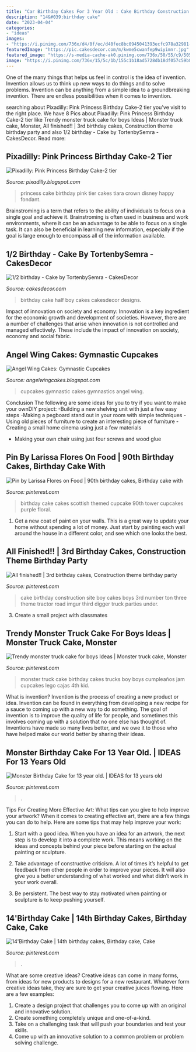 ```yaml
---
title: "Car Birthday Cakes For 3 Year Old : Cake Birthday Construction Site Boy Cakes Boys 3rd Number Ton Three Theme Tractor Road Imgur Third Digger Truck Parties Under"
description: "14&#039;birthday cake"
date: "2023-04-04"
categories:
- "ideas"
images:
- "https://i.pinimg.com/736x/d4/0f/ec/d40fec8bc0945041393ecfc978a32981--golden-anniversary-anniversary-ideas.jpg"
featuredImage: "https://pic.cakesdecor.com/m/kwme5cwanfep9wiyimnr.jpg"
featured_image: "https://s-media-cache-ak0.pinimg.com/736x/50/55/c9/5055c9ecffb5f8d73039b8e4cdc765f8.jpg"
image: "https://i.pinimg.com/736x/15/5c/1b/155c1b18ad5728db18df057c59b82a62--third-birthday-birthday-bash.jpg"
---
```



One of the many things that helps us feel in control is the idea of invention. Invention allows us to think up new ways to do things and to solve problems. Invention can be anything from a simple idea to a groundbreaking invention. There are endless possibilities when it comes to invention. 

	

		
searching about Pixadilly: Pink Princess Birthday Cake-2 tier you've visit to the right place. We have 8 Pics about Pixadilly: Pink Princess Birthday Cake-2 tier like Trendy monster truck cake for boys Ideas | Monster truck cake, Monster, All finished!! | 3rd birthday cakes, Construction theme birthday party and also 1/2 birthday - Cake by TortenbySemra - CakesDecor. Read more:
		
    
## Pixadilly: Pink Princess Birthday Cake-2 Tier

<img loading=lazy src="http://1.bp.blogspot.com/-ck2PBWiLvOM/UQvu7P_zocI/AAAAAAAAAFc/mlKmjwE_PT0/s1600/princess%2Bcake.jpg" onerror="this.onerror=null;this.src='https://tse3.mm.bing.net/th?id=OIP.KXSTkA9PowKBAMjmPI10zQHaJ4&amp;pid=15.1';" alt="Pixadilly: Pink Princess Birthday Cake-2 tier">

_Source: pixadilly.blogspot.com_

>princess cake birthday pink tier cakes tiara crown disney happy fondant. 

	

Brainstroming is a term that refers to the ability of individuals to focus on a single goal and achieve it. Brainstroming is often used in business and work environments, where it can be an advantage to be able to focus on a single task. It can also be beneficial in learning new information, especially if the goal is large enough to encompass all of the information available.

    
## 1/2 Birthday - Cake By TortenbySemra - CakesDecor

<img loading=lazy src="https://pic.cakesdecor.com/m/kwme5cwanfep9wiyimnr.jpg" onerror="this.onerror=null;this.src='https://tse1.mm.bing.net/th?id=OIP.wsCI9uvtlOXemYD8qjs-rAHaJ3&amp;pid=15.1';" alt="1/2 birthday - Cake by TortenbySemra - CakesDecor">

_Source: cakesdecor.com_

>birthday cake half boy cakes cakesdecor designs. 

	

Impact of innovation on society and economy:
Innovation is a key ingredient for the economic growth and development of societies. However, there are a number of challenges that arise when innovation is not controlled and managed effectively. These include the impact of innovation on society, economy and social fabric.

    
## Angel Wing Cakes: Gymnastic Cupcakes

<img loading=lazy src="http://4.bp.blogspot.com/-lGTV-qPy7Wc/TdHBqlxop5I/AAAAAAAAACE/BWgrPrmLV8s/s1600/pinkpurplegymnasticscupcakes1.jpg" onerror="this.onerror=null;this.src='https://tse2.mm.bing.net/th?id=OIP.8qcRS_RM7Er0WdJKxU0yHwHaEb&amp;pid=15.1';" alt="Angel Wing Cakes: Gymnastic Cupcakes">

_Source: angelwingcakes.blogspot.com_

>cupcakes gymnastic cakes gymnastics angel wing. 

	

Conclusion
The following are some ideas for you to try if you want to make your ownDIY project: 
-Building a new shelving unit with just a few easy steps 
-Making a pegboard stand out in your room with simple techniques 
-Using old pieces of furniture to create an interesting piece of furniture 
-Creating a small home cinema using just a few materials 
- Making your own chair using just four screws and wood glue

    
## Pin By Larissa Flores On Food | 90th Birthday Cakes, Birthday Cake With

<img loading=lazy src="https://i.pinimg.com/736x/d4/0f/ec/d40fec8bc0945041393ecfc978a32981--golden-anniversary-anniversary-ideas.jpg" onerror="this.onerror=null;this.src='https://tse1.mm.bing.net/th?id=OIP._uoX_H6CkDWDEQqRWqtVHQHaLG&amp;pid=15.1';" alt="Pin by Larissa Flores on Food | 90th birthday cakes, Birthday cake with">

_Source: pinterest.com_

>birthday cake cakes scottish themed cupcake 90th tower cupcakes purple floral. 

	

1. Get a new coat of paint on your walls. This is a great way to update your home without spending a lot of money. Just start by painting each wall around the house in a different color, and see which one looks the best.

    
## All Finished!! | 3rd Birthday Cakes, Construction Theme Birthday Party

<img loading=lazy src="https://i.pinimg.com/736x/15/5c/1b/155c1b18ad5728db18df057c59b82a62--third-birthday-birthday-bash.jpg" onerror="this.onerror=null;this.src='https://tse4.mm.bing.net/th?id=OIP.d-yZ6OeTDhvyXt794Jpz1wHaJ3&amp;pid=15.1';" alt="All finished!! | 3rd birthday cakes, Construction theme birthday party">

_Source: pinterest.com_

>cake birthday construction site boy cakes boys 3rd number ton three theme tractor road imgur third digger truck parties under. 

	

3. Create a small project with classmates

    
## Trendy Monster Truck Cake For Boys Ideas | Monster Truck Cake, Monster

<img loading=lazy src="https://i.pinimg.com/736x/ae/34/0e/ae340e2f4d38938de8f2deaa99e8d2c4.jpg" onerror="this.onerror=null;this.src='https://tse2.mm.bing.net/th?id=OIP.51yHiXz9pq-Bjm2nVwq1swAAAA&amp;pid=15.1';" alt="Trendy monster truck cake for boys Ideas | Monster truck cake, Monster">

_Source: pinterest.com_

>monster truck cake birthday cakes trucks boy boys cumpleaños jam cupcakes lego cajas 4th kid. 

	

What is invention?
Invention is the process of creating a new product or idea. Invention can be found in everything from developing a new recipe for a sauce to coming up with a new way to do something. The goal of invention is to improve the quality of life for people, and sometimes this involves coming up with a solution that no one else has thought of. Inventions have made so many lives better, and we owe it to those who have helped make our world better by sharing their ideas.

    
## Monster Birthday Cake For 13 Year Old. | IDEAS For 13 Years Old

<img loading=lazy src="https://s-media-cache-ak0.pinimg.com/736x/50/55/c9/5055c9ecffb5f8d73039b8e4cdc765f8.jpg" onerror="this.onerror=null;this.src='https://tse2.mm.bing.net/th?id=OIP.9W-Hqn57g7OdxUPoNiLckQHaJ7&amp;pid=15.1';" alt="Monster Birthday Cake for 13 year old. | IDEAS for 13 years old">

_Source: pinterest.com_

>. 

	

Tips For Creating More Effective Art: What tips can you give to help improve your artwork?
When it comes to creating effective art, there are a few things you can do to help. Here are some tips that may help improve your work: 
1. Start with a good idea. When you have an idea for an artwork, the next step is to develop it into a complete work. This means working on the ideas and concepts behind your piece before starting on the actual painting or sculpture. 

2. Take advantage of constructive criticism. A lot of times it’s helpful to get feedback from other people in order to improve your pieces. It will also give you a better understanding of what worked and what didn’t work in your work overall. 

3. Be persistent. The best way to stay motivated when painting or sculpture is to keep pushing yourself.

    
## 14&#039;Birthday Cake | 14th Birthday Cakes, Birthday Cake, Cake

<img loading=lazy src="https://i.pinimg.com/736x/a4/9b/de/a49bdec1f02ad5a774a8cfde539f7f63.jpg" onerror="this.onerror=null;this.src='https://tse3.mm.bing.net/th?id=OIP.c76LBV-rDGE6PechG3YmdgHaJ3&amp;pid=15.1';" alt="14&#039;Birthday Cake | 14th birthday cakes, Birthday cake, Cake">

_Source: pinterest.com_

>. 

	

What are some creative ideas?
Creative ideas can come in many forms, from ideas for new products to designs for a new restaurant. Whatever form creative ideas take, they are sure to get your creative juices flowing. Here are a few examples: 
1. Create a design project that challenges you to come up with an original and innovative solution.
2. Create something completely unique and one-of-a-kind.
3. Take on a challenging task that will push your boundaries and test your skills.
4. Come up with an innovative solution to a common problem or problem solving challenge.

